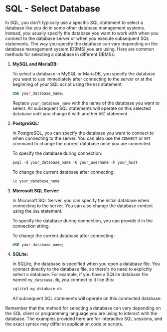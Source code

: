 # SQL - Select Database
In SQL, you don't typically use a specific SQL statement to select a database like you do in some other database management systems. Instead, you usually specify the database you want to work with when you connect to the database server or when you execute subsequent SQL statements. The way you specify the database can vary depending on the database management system (DBMS) you are using. Here are common methods for selecting a database in different DBMSs:

1. **MySQL and MariaDB:**

   To select a database in MySQL or MariaDB, you specify the database you want to use immediately after connecting to the server or at the beginning of your SQL script using the `USE` statement.

   ```sql
   USE your_database_name;
   ```

   Replace `your_database_name` with the name of the database you want to select. All subsequent SQL statements will operate on this selected database until you change it with another `USE` statement.

2. **PostgreSQL:**

   In PostgreSQL, you can specify the database you want to connect to when connecting to the server. You can also use the `CONNECT` or `SET` command to change the current database once you are connected.

   To specify the database during connection:

   ```sql
   psql -d your_database_name -U your_username -h your_host
   ```

   To change the current database after connecting:

   ```sql
   \c your_database_name
   ```

3. **Microsoft SQL Server:**

   In Microsoft SQL Server, you can specify the initial database when connecting to the server. You can also change the database context using the `USE` statement.

   To specify the database during connection, you can provide it in the connection string.

   To change the current database after connecting:

   ```sql
   USE your_database_name;
   ```

4. **SQLite:**

   In SQLite, the database is specified when you open a database file. You connect directly to the database file, so there's no need to explicitly select a database. For example, if you have a SQLite database file named `my_database.db`, you connect to it like this:

   ```sql
   sqlite3 my_database.db
   ```

   All subsequent SQL statements will operate on this connected database.

Remember that the method for selecting a database can vary depending on the SQL client or programming language you are using to interact with the database. The examples provided here are for interactive SQL sessions, and the exact syntax may differ in application code or scripts.
